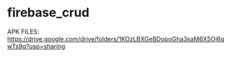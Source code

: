 # firebase_crud

APK FILES:
https://drive.google.com/drive/folders/1KOzLBXGeBDopoGha3saM6X5Oj6qwTs9q?usp=sharing
